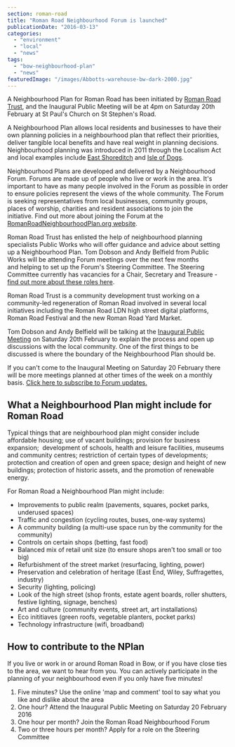 ```yaml
---
section: roman-road
title: "Roman Road Neighbourhood Forum is launched"
publicationDate: "2016-03-13"
categories: 
  - "environment"
  - "local"
  - "news"
tags: 
  - "bow-neighbourhood-plan"
  - "news"
featuredImage: "/images/Abbotts-warehouse-bw-dark-2000.jpg"
---
```


A Neighbourhood Plan for Roman Road has been initiated by [Roman Road Trust](https://www.romanroadtrust.co.uk), and the Inaugural Public Meeting will be at 4pm on Saturday 20th February at St Paul's Church on St Stephen's Road.

A Neighbourhood Plan allows local residents and businesses to have their own planning policies in a neighbourhood plan that reflect their priorities, deliver tangible local benefits and have real weight in planning decisions. Neighbourhood planning was introduced in 2011 through the Localism Act and local examples include [East Shoreditch](https://www.eastshoreditchforum.org.uk/) and [Isle of Dogs](https://www.isleofdogsforum.org.uk/).

Neighbourhood Plans are developed and delivered by a Neighbourhood Forum. Forums are made up of people who live or work in the area. It's important to have as many people involved in the Forum as possible in order to ensure policies represent the views of the whole community. The Forum is seeking representatives from local businesses, community groups, places of worship, charities and resident associations to join the initiative. Find out more about joining the Forum at the [RomanRoadNeighbourhoodPlan.org website](https://www.romanroadbowneighbourhoodplan.org).

Roman Road Trust has enlisted the help of neighbourhood planning specialists Public Works who will offer guidance and advice about setting up a Neighbourhood Plan. Tom Dobson and Andy Belfield from Public Works will be attending Forum meetings over the next few months and helping to set up the Forum's Steering Committee. The Steering Committee currently has vacancies for a Chair, Secretary and Treasure - [find out more about these roles here](https://romanroadbowneighbourhoodplan.org/forum).

Roman Road Trust is a community development trust working on a community-led regeneration of Roman Road involved in several local initiatives including the Roman Road LDN high street digital platforms, Roman Road Festival and the new Roman Road Yard Market.

Tom Dobson and Andy Belfield will be talking at the [Inaugural Public Meeting](https://romanroadbowneighbourhoodplan.org/event/inaugural-public-meeting) on Saturday 20th February to explain the process and open up discussions with the local community. One of the first things to be discussed is where the boundary of the Neighbourhood Plan should be.

If you can't come to the Inaugural Meeting on Saturday 20 February there will be more meetings planned at other times of the week on a monthly basis. [Click here to subscribe to Forum updates.](https://romanroadbowneighbourhoodplan.org/join-forum)

## What a Neighbourhood Plan might include for Roman Road

Typical things that are neighbourhood plan might consider include affordable housing; use of vacant buildings; provision for business expansion;  development of schools, health and leisure facilities, museums and community centres; restriction of certain types of developments; protection and creation of open and green space; design and height of new buildings; protection of historic assets, and the promotion of renewable energy.

For Roman Road a Neighbourhood Plan might include:

- Improvements to public realm (pavements, squares, pocket parks, underused spaces)
- Traffic and congestion (cycling routes, buses, one-way systems)
- A community building (a multi-use space run by the community for the community)
- Controls on certain shops (betting, fast food)
- Balanced mix of retail unit size (to ensure shops aren't too small or too big)
- Refurbishment of the street market (resurfacing, lighting, power)
- Preservation and celebration of heritage (East End, Wiley, Suffragettes, industry)
- Security (lighting, policing)
- Look of the high street (shop fronts, estate agent boards, roller shutters, festive lighting, signage, benches)
- Art and culture (community events, street art, art installations)
- Eco inititiaves (green roofs, vegetable planters, pocket parks)
- Technology infrastructure (wifi, broadband)

## How to contribute to the NPlan

If you live or work in or around Roman Road in Bow, or if you have close ties to the area, we want to hear from you. You can actively participate in the planning of your neighbourhood even if you only have five minutes!

1. Five minutes? Use the online 'map and comment' tool to say what you like and dislike about the area
2. One hour? Attend the Inaugural Public Meeting on Saturday 20 February 2016
3. One hour per month? Join the Roman Road Neighbourhood Forum
4. Two or three hours per month? Apply for a role on the Steering Committee
